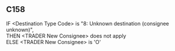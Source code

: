 ## C158
IF &lt;Destination Type Code&gt; is "8: Unknown destination (consignee unknown)",   
THEN &lt;TRADER New Consignee&gt; does not apply   
ELSE &lt;TRADER New Consignee&gt; is 'O'
